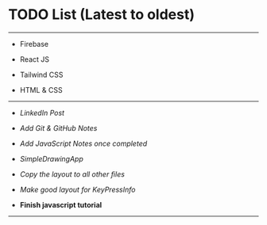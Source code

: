 # TODO List (Latest to oldest)

---

-   Firebase

-   React JS

-   Tailwind CSS

-   HTML & CSS

---

-   _LinkedIn Post_

-   _Add Git & GitHub Notes_

-   _Add JavaScript Notes once completed_

-   _SimpleDrawingApp_

-   _Copy the layout to all other files_

-   _Make good layout for KeyPressInfo_

-   **Finish javascript tutorial**

---
